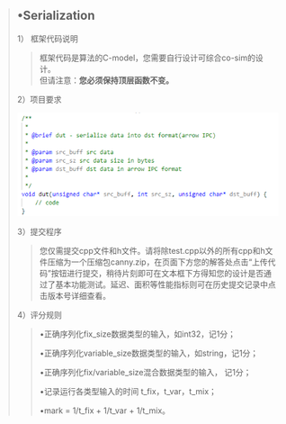 
  >
  >## •Serialization
  >
  >  1）	框架代码说明
  >
  >  >框架代码是算法的C-model，您需要自行设计可综合co-sim的设计。  
  >  >但请注意：**您必须保持顶层函数不变。**
  >
  >  2）项目要求  
  >
  >![image-20220331102725649](../assets/2.png)
  >
  >  >
  > 
  > 3）提交程序
  > 
  >  >您仅需提交cpp文件和h文件。请将除test.cpp以外的所有cpp和h文件压缩为一个压缩包canny.zip，在页面下方您的解答处点击“上传代码”按钮进行提交，稍待片刻即可在文本框下方得知您的设计是否通过了基本功能测试。延迟、面积等性能指标则可在历史提交记录中点击版本号详细查看。
  > 
  > 4）评分规则
  > 
  >  >•正确序列化fix_size数据类型的输入，如int32，记1分；
  > >
  >   >•正确序列化variable_size数据类型的输入，如string，记1分；
  > >
  >  >•正确序列化fix/variable_size混合数据类型的输入， 记1分；
  > >
  >   >•记录运行各类型输入的时间 t_fix，t_var，t_mix；
  > >
  >  >•mark = 1/t_fix + 1/t_var + 1/t_mix。
